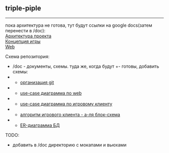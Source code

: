 ## triple-piple

-----

пока архитектура не готова, тут будут ссылки на google docs(затем перенести в /doc):  
[Архитектура проекта](https://docs.google.com/document/d/1BmBiYYQ7A7hb4wpnYCIV8DkuO-qJhmxT-uga_nsbxxU/edit?usp=sharing)  
[Концепция игры](https://docs.google.com/document/d/1bY4ISU6aSvWFZwNkUJfTXKfTd0VyfaOWNWDjXHxcXtE/edit?usp=sharing)  
[Web](https://docs.google.com/document/d/1IRkfM-Hdudv2nlpmyN8fjiv9mFqnSXUER0-b0Ke5DHU/edit?usp=sharing)  


Схема репозитория:
* /doc - документы, схемы. туда же, когда будут +- готовы, добавить схемы:
* * [организация git](https://docs.google.com/document/d/147eaYoVfHWcccSUTmRlcS68OE9xHEdd-khbRppV_-f0/edit?usp=sharing)
* * [use-case диаграмма по web](https://drive.google.com/file/d/163w0D7CImm41Q9-M6jlaJK4qQiozGRCn/view?usp=sharing)
* * [use-case диаграмма по игровому клиенту](https://drive.google.com/file/d/1XnpMaQHGf7k6R6CMumplK8o5knOF5OJk/view?usp=sharing)
* * [алгоритм игрового клиента - а-ля блок-схема](https://drive.google.com/file/d/1zdkAawdYq3nGmT852nRvtNFBKptZ-CBC/view?usp=sharing)
* * [ER-диаграмма БД](https://drive.google.com/file/d/128lTkM9xO14fj8A4ew2kjqYoi1nZiOgg/view?usp=sharing)

TODO:
* добавить в /doc директорию с мокапами и вьюхами
